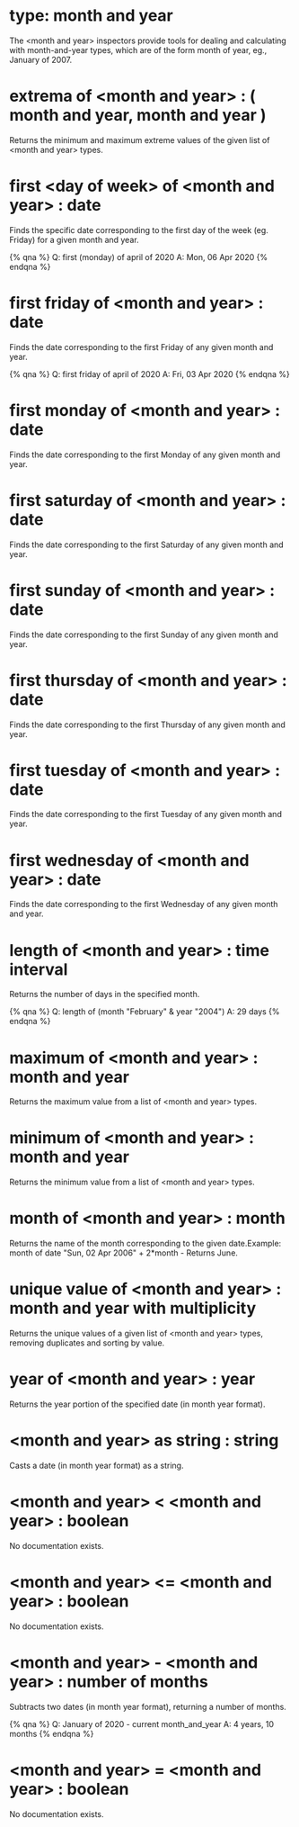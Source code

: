 # type: month and year

The &lt;month and year&gt; inspectors provide tools for dealing and calculating with month-and-year types, which are of the form month of year, eg., January of 2007.

# extrema of &lt;month and year&gt; : ( month and year, month and year )

Returns the minimum and maximum extreme values of the given list of &lt;month and year&gt; types.

# first &lt;day of week&gt; of &lt;month and year&gt; : date

Finds the specific date corresponding to the first day of the week (eg. Friday) for a given month and year.

{% qna %}
Q: first (monday) of april of 2020
A: Mon, 06 Apr 2020
{% endqna %}

# first friday of &lt;month and year&gt; : date

Finds the date corresponding to the first Friday of any given month and year.

{% qna %}
Q: first friday of april of 2020
A: Fri, 03 Apr 2020
{% endqna %}

# first monday of &lt;month and year&gt; : date

Finds the date corresponding to the first Monday of any given month and year.

# first saturday of &lt;month and year&gt; : date

Finds the date corresponding to the first Saturday of any given month and year.

# first sunday of &lt;month and year&gt; : date

Finds the date corresponding to the first Sunday of any given month and year.

# first thursday of &lt;month and year&gt; : date

Finds the date corresponding to the first Thursday of any given month and year.

# first tuesday of &lt;month and year&gt; : date

Finds the date corresponding to the first Tuesday of any given month and year.

# first wednesday of &lt;month and year&gt; : date

Finds the date corresponding to the first Wednesday of any given month and year.

# length of &lt;month and year&gt; : time interval

Returns the number of days in the specified month.

{% qna %}
Q: length of (month "February" & year "2004")
A: 29 days
{% endqna %}

# maximum of &lt;month and year&gt; : month and year

Returns the maximum value from a list of &lt;month and year&gt; types.

# minimum of &lt;month and year&gt; : month and year

Returns the minimum value from a list of &lt;month and year&gt; types.

# month of &lt;month and year&gt; : month

Returns the name of the month corresponding to the given date.Example: month of date "Sun, 02 Apr 2006" + 2*month - Returns June.

# unique value of &lt;month and year&gt; : month and year with multiplicity

Returns the unique values of a given list of &lt;month and year&gt; types, removing duplicates and sorting by value.

# year of &lt;month and year&gt; : year

Returns the year portion of the specified date (in month year format).

# &lt;month and year&gt; as string : string

Casts a date (in month year format) as a string.

# &lt;month and year&gt; &lt; &lt;month and year&gt; : boolean

No documentation exists.

# &lt;month and year&gt; &lt;= &lt;month and year&gt; : boolean

No documentation exists.

# &lt;month and year&gt; - &lt;month and year&gt; : number of months

Subtracts two dates (in month year format), returning a number of months.

{% qna %}
Q: January of 2020 - current month_and_year
A: 4 years, 10 months
{% endqna %}

# &lt;month and year&gt; = &lt;month and year&gt; : boolean

No documentation exists.
